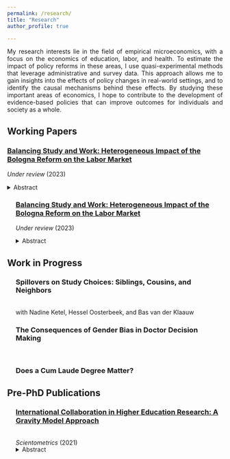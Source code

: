 ```yaml
---
permalink: /research/
title: "Research"
author_profile: true

---
```


<p align="justify">  
My research interests lie in the field of empirical microeconomics, with a focus on the economics of education, labor, and health. To estimate the impact of policy reforms in these areas, I use quasi-experimental methods that leverage administrative and survey data. This approach allows me to gain insights into the effects of policy changes in real-world settings, and to identify the causal mechanisms behind these effects. By studying these important areas of economics, I hope to contribute to the development of evidence-based policies that can improve outcomes for individuals and society as a whole.
</p>

## Working Papers 

### [Balancing Study and Work: Heterogeneous Impact of the Bologna Reform on the Labor Market](https://stnavdeev.github.io/Avdeev_Bologna.pdf)

*Under review* (2023)
<details>
    <summary> Abstract </summary>
    <br>
    <p align="justify">  
The Bologna reform, the largest European education reform, was implemented in Russia in 2011. The reform shortened the duration of some undergraduate programs by one year and compressed their curricula. Using a difference–in–differences design, I find that the reform had no short– or medium–term adverse effects on employment. Further, I find that null average effects on wages mask considerable heterogeneity: while female graduates’ wages remained unaffected, male graduates experienced a wage decline. To explain these findings, I propose a novel model of students’ decision–making that predicts students with high (low) relative returns to education compared to returns to working would invest more (less) time in studying. Consistent with the model, I find that female students with high relative returns studied more intensively, optimally investing in their human capital and securing stable wages. In contrast, male students with low relative returns underinvested in their human capital, leading to a decline in wages. These intriguing findings shed light on the heterogeneous impact of educational reforms and the role of students’ decision–making in shaping labor market outcomes, inviting further exploration of similar reforms across different contexts.
     </p>
     </details> 

<div style="padding-left: 20px; line-height: 1.2;"> 
<h3><a href="https://stnavdeev.github.io/Avdeev_Bologna.pdf">Balancing Study and Work: Heterogeneous Impact of the Bologna Reform on the Labor Market</a></h3>
<p style="margin-bottom: 0;"><em>Under review</em> (2023)</p>
<p style="margin-top: 0;"><details>
    <summary> Abstract </summary>
    <p align="justify">  
The Bologna reform, the largest European education reform, was implemented in Russia in 2011. The reform shortened the duration of some undergraduate programs by one year and compressed their curricula. Using a difference–in–differences design, I find that the reform had no short– or medium–term adverse effects on employment. Further, I find that null average effects on wages mask considerable heterogeneity: while female graduates’ wages remained unaffected, male graduates experienced a wage decline. To explain these findings, I propose a novel model of students’ decision–making that predicts students with high (low) relative returns to education compared to returns to working would invest more (less) time in studying. Consistent with the model, I find that female students with high relative returns studied more intensively, optimally investing in their human capital and securing stable wages. In contrast, male students with low relative returns underinvested in their human capital, leading to a decline in wages. These intriguing findings shed light on the heterogeneous impact of educational reforms and the role of students’ decision–making in shaping labor market outcomes, inviting further exploration of similar reforms across different contexts.
     </p>
     </details> 
</p>
</div>



 

## Work in Progress

<div style="padding-left: 20px; line-height: 1.2;">
<h3>Spillovers on Study Choices: Siblings, Cousins, and Neighbors</h3>
<br>
with Nadine Ketel, Hessel Oosterbeek, and Bas van der Klaauw
<br>
<h3>The Consequences of Gender Bias in Doctor Decision Making</h3>
<br>
<h3>Does a Cum Laude Degree Matter?</h3>
</div>

## Pre-PhD Publications

<div style="padding-left: 20px; line-height: 1.2;">
<h3><a href="https://stnavdeev.github.io/Avdeev_Bologna.pdf">International Collaboration in Higher Education Research: A Gravity Model Approach</a></h3>
<br>
<em>Scientometrics</em> (2021)
<br>
<details>
    <summary> Abstract </summary>
    <br>
    <p align="justify">  
Although geographical distance has become less relevant in co–authorship for monodisciplinary fields such as economics, mathematics, and physics, little is known about international collaboration in multidisciplinary fields such as higher education. This paper studies collaboration patterns in higher education research using the Scopus database with the application of the gravity model. The results show that the intensity of collaboration is negatively associated with geographical distance and positively associated with linguistic commonality but these findings differ significantly between various world regions. European scholars appear to give preference to linguistically proximate partners over geographical neighbours. Although English is the lingua franca in science, language is not a significant factor for the formation of collaboration for North American and Asian researchers. These findings have policy implications for fostering multidisciplinary research in international partnerships.
     </p>
     </details> 
</div>
